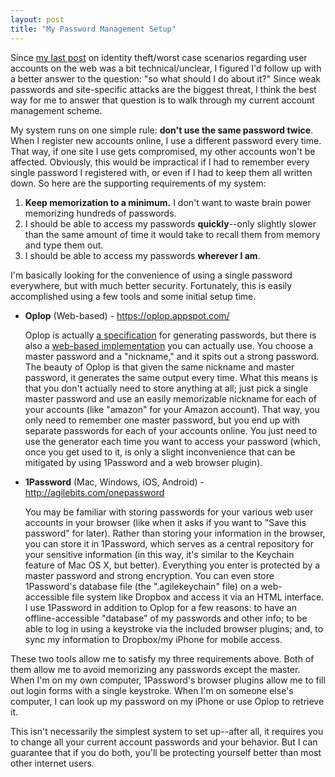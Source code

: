 ```yaml
---
layout: post
title: "My Password Management Setup"
---
```


Since [my last post](/2011/05/27/internet-disaster-preparedness/) on identity theft/worst case scenarios regarding user accounts on the web was a bit technical/unclear, I figured I'd follow up with a better answer to the question: "so what should I do about it?" Since weak passwords and site-specific attacks are the biggest threat, I think the best way for me to answer that question is to walk through my current account management scheme.

My system runs on one simple rule: **don't use the same password twice**. When I register new accounts online, I use a different password every time. That way, if one site I use gets compromised, my other accounts won't be affected. Obviously, this would be impractical if I had to remember every single password I registered with, or even if I had to keep them all written down. So here are the supporting requirements of my system:

1. **Keep memorization to a minimum.** I don't want to waste brain power memorizing hundreds of passwords.
2. I should be able to access my passwords **quickly**--only slightly slower than the same amount of time it would take to recall them from memory and type them out.
3. I should be able to access my passwords **wherever I am**.

I'm basically looking for the convenience of using a single password everywhere, but with much better security. Fortunately, this is easily accomplished using a few tools and some initial setup time.
    
* **Oplop** (Web-based) - <https://oplop.appspot.com/>

    Oplop is actually [a specification](http://code.google.com/p/oplop/wiki/HowItWorks) for generating passwords, but there is also a [web-based implementation](http://oplop.appspot.com) you can actually use. You choose a master password and a "nickname," and it spits out a strong password. The beauty of Oplop is that given the same nickname and master password, it generates the same output every time. What this means is that you don't actually need to store anything at all; just pick a single master password and use an easily memorizable nickname for each of your accounts (like "amazon" for your Amazon account). That way, you only need to remember one master password, but you end up with separate passwords for each of your accounts online. You just need to use the generator each time you want to access your password (which, once you get used to it, is only a slight inconvenience that can be mitigated by using 1Password and a web browser plugin).

* **1Password** (Mac, Windows, iOS, Android) - <http://agilebits.com/onepassword>

    You may be familiar with storing passwords for your various web user accounts in your browser (like when it asks if you want to "Save this password" for later). Rather than storing your information in the browser, you can store it in 1Password, which serves as a central repository for your sensitive information (in this way, it's similar to the Keychain feature of Mac OS X, but better). Everything you enter is protected by a master password and strong encryption. You can even store 1Password's database file (the ".agilekeychain" file) on a web-accessible file system like Dropbox and access it via an HTML interface. I use 1Password in addition to Oplop for a few reasons: to have an offline-accessible "database" of my passwords and other info; to be able to log in using a keystroke via the included browser plugins; and, to sync my information to Dropbox/my iPhone for mobile access.

These two tools allow me to satisfy my three requirements above. Both of them allow me to avoid memorizing any passwords except the master. When I'm on my own computer, 1Password's browser plugins allow me to fill out login forms with a single keystroke. When I'm on someone else's computer, I can look up my password on my iPhone or use Oplop to retrieve it.

This isn't necessarily the simplest system to set up--after all, it requires you to change all your current account passwords and your behavior. But I can guarantee that if you do both, you'll be protecting yourself better than most other internet users.
